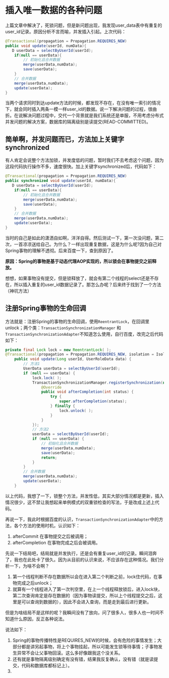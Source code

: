 #		插入唯一数据的各种问题

上篇文章中解决了，死锁问题，但是新问题出现，我发现user_data表中有重复的user_id记录。原因分析不言而喻，并发插入引起。上次代码：

```java
@Transactional(propagation = Propagation.REQUIRES_NEW)
public void update(userId, numData){
   D userData = selectByUserId(userId);
    if(null == userData){
        // 初始化且合并数据
        merge(userData,numData);
        save(userData);
    }
    // 合并数据
    merge(userData,numData);
    update(userData);
}
```

当两个请求同时到达update方法的时候，都发现不存在，在没有唯一索引的情况下，就会同时插入两条一模一样user_id的数据。说一下解决问题的过程，很曲折。在说解决问题过程中，交代一个背景就是我们系统还是单服，不用考虑分布式并发问题的解决方案，数据库的隔离级别是读提交(READ-COMMITTED)。

##		简单啊，并发问题而已，方法加上关键字synchronized

有人肯定会说整个方法加锁，并发度低的问题，暂时我们不去考虑这个问题，因为这段代码执行操作不多，速度很快。加上关键字synchronized后，代码如下：

```java
@Transactional(propagation = Propagation.REQUIRES_NEW)
public synchronized void update(userId, numData){
   D userData = selectByUserId(userId);
    if(null == userData){
        // 初始化且合并数据
        merge(userData,numData);
        save(userData);
    }
    // 合并数据
    merge(userData,numData);
    update(userData);
}
```

当时的自己是如此的潇洒自如啊，洋洋自得。然后测试一下，第一次没问题，第二次，一首凉凉送给自己。为什么？一样出现重复数据，这是为什么呢?因为自己对Spring事物的理解不透彻。后来百度一下，查到原因了。

**原因：Spring的事物是基于动态代理AOP实现的，所以锁会在事物提交之前释放。**

想想，如果事物没有提交，但是锁释放了，就会有第二个线程的select还是不存在，所以插入重复的user_id数据记录了。那怎么办呢？后来终于找到了一个方法（神坑方法）

##		注册Spring事物的生命回调

方法就是：注册Spring的事物的生命回调，使用`ReentrantLock`，在回调里unlock；两个类：`TransactionSynchronizationManager` 和 `TransactionSynchronizationAdapter`不知道怎么使用，自行百度，改完之后代码如下：

```java
private final Lock lock = new ReentrantLock( );
@Transactional(propagation = Propagation.REQUIRES_NEW, isolation = Isolation.READ_COMMITTED)
    public void update(Long userId, UserRoleData data) {
        // 方法1
        UserData userData = selectByUserId(userId);
        if (null == userData) {
            lock.lock( );
            TransactionSynchronizationManager.registerSynchronization(new TransactionSynchronizationAdapter( ) {
                @Override
                public void afterCompletion(int status) {
                    try {
                        super.afterCompletion(status);
                    } finally {
                        lock.unlock( );
                    }
                }
            });
            // 方法2
            userData = selectByUserId(userId);
            if (null == userData) {
                // 初始化且合并数据
        		merge(userData,numData);
        		save(userData);
                return;
            }
        }
        // 合并数据
    	merge(userData,numData);
    	update(userData);
    }
```

以上代码，我想了一下，锁整个方法，并发性低，其实大部分情况都是更新，插入情况很少，这不禁让我想起来单例模式的双重锁检查的写法，于是改成上述上代码。

再说一下，我此时根据百度的认识，`TransactionSynchronizationAdapter`中的方法，各个方法的使用时机，认识如下：

1. afterCommit 在事物提交之后被调用；
2. afterCompletion 在事物完成之后会被调用。

先说一下结局吧，结局就是并发执行，还是会有重复user_id的记录。瞬间泪奔了，我也在此处卡了很久。因为从目前的认识来说，不应该存在这种情况。我们分析一下，为啥不会啊？

1. 第一个线程判断不存在数据所以会在进入第二个判断之前，lock住代码，在事物完成之后unlock；
2. 就算有一个线程进入了第一次判空里，在上一个线程释放锁后，进入lock块，第二次查询肯定是存在数据的（因为事物读提交，所以上个线程提交之后，这里是可以查询到数据的），因此不会进入查询，而是走到最后进行更新。

但是为啥结局不是这样的呢？我瞬间没有了放向，问了很多人，很多人也一时间不知道什么原因，反正各种说法。

说法如下：

1. Spring的事物传播特性是REQUIRES_NEW的时候，会有危险的事情发生；大部分都是讲另起事物，将上个事物挂起，所以可能发生锁等待事情；子事物发生异常不会让父事物回滚。这么多好像跟我这个没关系。
2. 还有就是事物隔离级别确定有没有错，结果我反复确认，没有错（就是读提交，代码和数据库都标记上）。
3. 

